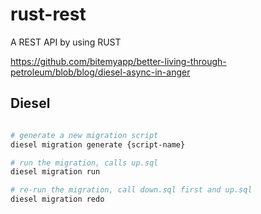 # rust-rest
A REST API by using RUST

https://github.com/bitemyapp/better-living-through-petroleum/blob/blog/diesel-async-in-anger


## Diesel

```bash

# generate a new migration script
diesel migration generate {script-name}

# run the migration, calls up.sql
diesel migration run

# re-run the migration, call down.sql first and up.sql
diesel migration redo
```